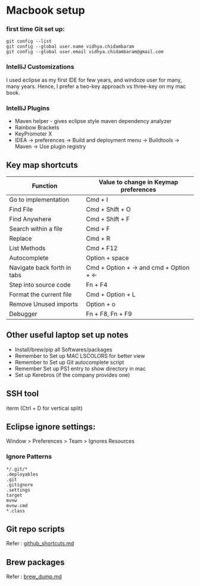 # Macbook setup

### first time Git set up:

```
git config --list
git config --global user.name vidhya.chidambaram
git config --global user.email vidhya.chidambaram@gmail.com
```

### IntelliJ Customizations

I used eclipse as my first IDE for few years, and windoze user for many, many years.
Hence, I prefer a two-key approach vs three-key on my mac book. 

### IntelliJ Plugins

* Maven helper - gives eclipse style maven dependency analyzer
* Rainbow Brackets
* KeyPromoter X
* IDEA -> preferences -> Build and deployment menu -> Buildtools -> Maven -> Use plugin registry

## Key map shortcuts

| Function | Value to change in Keymap preferences |
|--------|----------|
| Go to implementation | Cmd + I|
| Find File | Cmd + Shift + O|
| Find Anywhere | Cmd + Shift + F|
| Search within a file | Cmd + F|
| Replace | Cmd + R|
| List Methods | Cmd + F12|
| Autocomplete | Option + space|
| Navigate back forth in tabs | Cmd + Option + -> and cmd + Option + <-|
| Step into source code | Fn + F4|
| Format the current file | Cmd + Option + L |
| Remove Unused imports | Option + o |
| Debugger | Fn + F8, Fn + F9 |


## Other useful laptop set up notes

* Install/brew/pip all Softwares/packages
* Remember to Set up MAC LSCOLORS for better view
* Remember to Set up Git autocomplete script
* Remember Set up PS1 entry to show directory in mac
* Set up Kerebros (if the company provides one)

## SSH tool
iterm (Ctrl + D for vertical split)

## Eclipse ignore settings:

Window > Preferences > Team > Ignores Resources

### Ignore Patterns
```
*/.git/*
.deployables
.git
.gitignore
.settings
target
mvnw
mvnw.cmd
*.class
```


## Git repo scripts
Refer : [github_shortcuts.md](github_shortcuts.md)


## Brew packages
Refer : [brew_dump.md](brew_dump.md)